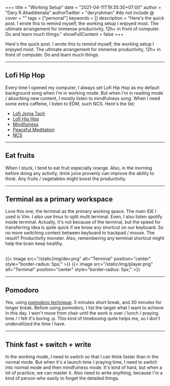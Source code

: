 +++
title = "Working Setup"
date = "2021-04-11T19:35:30+07:00"
author = "Dery R Ahaddienata"
authorTwitter = "deryrahman" #do not include @
cover = ""
tags = ["personal"]
keywords = []
description = "Here's the quick post. I wrote this to remind myself, the working setup I enjoyed most. The ultimate arrangement for immense productivity, 12h+ in front of computer. Do and learn much things."
showFullContent = false
+++

Here's the quick post. I wrote this to remind myself, the working setup I enjoyed most. The ultimate arrangement for immense productivity, 12h+ in front of computer. Do and learn much things.

---

## Lofi Hip Hop
Every time I opened my computer, I always set Lofi Hip Hop as my default background song when I'm in working mode. But when I'm in reading mode / absorbing new content, I mostly listen to mindfulness song. When I need some extra caffeine, I listen to EDM, such NCS. Here's the list:
- [Lofi Joma Tach](https://www.youtube.com/watch?v=bmVKaAV_7-A)
- [Lofi Hip Hop](https://open.spotify.com/playlist/0vvXsWCC9xrXsKd4FyS8kM)
- [Mindfulness](https://open.spotify.com/playlist/2ozb9cgwMcl2SDWK4SLRp8)
- [Peaceful Meditation](https://open.spotify.com/playlist/37i9dQZF1DWZqd5JICZI0u)
- [NCS](https://open.spotify.com/playlist/33gdLnlTtBz79EaXnendlX)

---

## Eat fruits
When I stuck, I tend to eat fruit especially orange. Also, in the morning before doing any activity, drink juice provenly can improve the ability to think. Any fruits / vegetables might boost the productivity.

---

## Terminal as a primary workspace
Love this one, the terminal as the primary working space. The main IDE I used is Vim. I also use tmux to split multi terminal. Even, I also listen spotify inside terminal. Actually, it's not because of the terminal, but the speed for transferring idea is quite quick if we know any shortcut on our keyboard. So no more switching context between keyboard to trackpad / mouse. The result? Productivity monster. Also, remembering any terminal shortcut might help the brain keep healthy.
<br>
<br>

{{< image src="/static/img/dev.png" alt="Terminal" position="center" style="border-radius: 5px;" >}}
{{< image src="/static/img/player.png" alt="Terminal" position="center" style="border-radius: 5px;" >}}

---

## Pomodoro
Yes, using [pomodoro technique](https://en.wikipedia.org/wiki/Pomodoro_Technique). 5 minutes short break, and 30 minutes for longer break. Before using pomodoro, I list the target what I want to achieve in this day. I won't move from chair until the work is over / lunch / praying time / I felt it's boring :p. This kind of timeboxing quite helps me, so I don't underutilized the time I have.

<hr />

## Think fast + switch + write
In the working mode, I need to switch so that I can think faster than in the normal mode. But when it's a launch time / praying time, I need to switch into normal mode and then mindfulness mode. It's kind of hard, but when a lot of practice, we can master it. Also need to write anything, because I'm a kind of person who easily to forget the detailed things.
